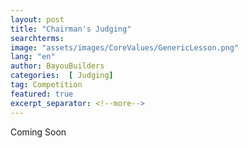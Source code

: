 ```yaml
---
layout: post
title: "Chairman's Judging"
searchterms:
image: "assets/images/CoreValues/GenericLesson.png"
lang: "en"
author: BayouBuilders
categories:  [ Judging]
tag: Competition
featured: true
excerpt_separator: <!--more-->
---
```


Coming Soon
